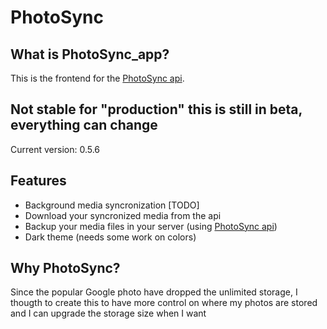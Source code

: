 # PhotoSync
## What is PhotoSync_app?

This is the frontend for the [PhotoSync api](https://github.com/leopi99/photoSync_api).

## Not stable for "production" this is still in beta, everything can change
Current version: 0.5.6
## Features

- Background media syncronization [TODO]
- Download your syncronized media from the api
- Backup your media files in your server (using [PhotoSync api](https://github.com/leopi99/photoSync_api))
- Dark theme (needs some work on colors)

## Why PhotoSync?
Since the popular Google photo have dropped the unlimited storage, I thougth to create this to have more control on where my photos are stored and I can upgrade the storage size when I want 
